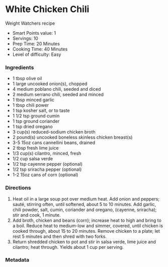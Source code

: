 # White Chicken Chili

Weight Watchers recipe 

- Smart Points value: 1
- Servings: 10
- Prep Time: 20 Minutes
- Cooking Time: 40 Minutes
- Level of difficulty: Easy

### Ingredients

* 1 tbsp olive oil
* 1 large uncooked onion(s), chopped
* 4 medium poblano chili, seeded and diced
* 2 medium serrano chili, seeded and minced
* 1 tbsp minced garlic
* 1 tbsp chili power
* 1 tsp kosher salt, or to taste
* 1 1/2 tsp ground cumin
* 1 tsp ground coriander
* 1 tsp dried oregano
* 3 cup(s) reduced-sodium chicken broth
* 2 pound(s) uncooked boneless skinless chicken breast(s)
* 3-5 15oz cans cannellini beans, drained
* 2 tbsp fresh lime juice
* 1/3 cup(s) cilantro, minced, fresh
* 1/2 cup salsa verde
* 1/2 tsp cayenne pepper (optional)
* 1/2 tsp sriracha pepper (optional)
* 1-2 15oz cans of corn (optional)

### Directions

1. Heat oil in a large soup pot over medium heat. Add onion and peppers; sauté,
stirring often, until softened, about 5 to 10 minutes. Add garlic, chili powder,
salt, cumin, coriander and oregano, (cayenne, sriracha); stir and cook, 1 minute.
1. Add broth, chicken and beans (corn); increase heat to high and bring to a boil.
Reduce heat to medium-low and simmer, covered, until chicken is cooked through,
about 15 to 20 minutes. Remove chicken to a plate; let rest 5 minutes and then
shred with two forks. 
1. Return shredded chicken to pot and stir in salsa verde, lime juice and
cilantro; heat through. Yields about 1 cup per serving.

### Metadata

